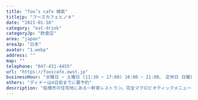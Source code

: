 ```yaml
---
title: "foo’s cafe 檜氣"
titlejp: "フーズカフェヒノキ"
date: "2021-01-18"
category: "eat-drink"
categoryJp: "飲食店"
area: "japan"
areaJp: "日本"
avator: "1.webp"
address: ""
map: ""
telephone: "047-431-4455"
url: "https://fooscafe.owst.jp"
businessHour: "水曜日 ~ 土曜日 (11:30 ~ 17:00) 18:00 ~ 21:00、　定休日 日曜日 ~ 火曜日、祝日"
others: "ディナーは4日前までに要予約"
description: "船橋市の住宅地にある一軒家レストラン。完全マクロビオティックメニューなので、ヴィーガンの方も安心して頂けます。"
---
```

